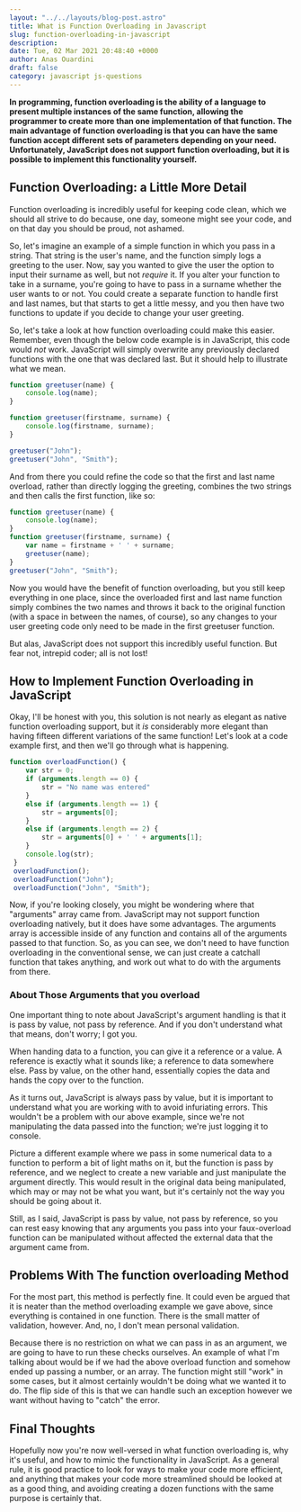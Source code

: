 ```yaml
---
layout: "../../layouts/blog-post.astro"
title: What is Function Overloading in Javascript
slug: function-overloading-in-javascript
description: 
date: Tue, 02 Mar 2021 20:48:40 +0000
author: Anas Ouardini
draft: false
category: javascript js-questions
---
```



**In programming, function overloading is the ability of a language to present multiple instances of the same function, allowing the programmer to create more than one implementation of that function. The main advantage of function overloading is that you can have the same function accept different sets of parameters depending on your need. Unfortunately, JavaScript does not support function overloading, but it is possible to implement this functionality yourself.**

## Function Overloading: a Little More Detail

Function overloading is incredibly useful for keeping code clean, which we should all strive to do because, one day, someone might see your code, and on that day you should be proud, not ashamed.

So, let's imagine an example of a simple function in which you pass in a string. That string is the user's name, and the function simply logs a greeting to the user. Now, say you wanted to give the user the option to input their surname as well, but not *require* it. If you alter your function to take in a surname, you're going to have to pass in a surname whether the user wants to or not. You could create a separate function to handle first and last names, but that starts to get a little messy, and you then have two functions to update if you decide to change your user greeting.

So, let's take a look at how function overloading could make this easier. Remember, even though the below code example is in JavaScript, this code would *not* work. JavaScript will simply overwrite any previously declared functions with the one that was declared last. But it should help to illustrate what we mean.

```js
function greetuser(name) {
    console.log(name);
}

function greetuser(firstname, surname) {
    console.log(firstname, surname);
}

greetuser("John");
greetuser("John", "Smith");
```

And from there you could refine the code so that the first and last name overload, rather than directly logging the greeting, combines the two strings and then calls the first function, like so:

```js
function greetuser(name) {
    console.log(name);
}
function greetuser(firstname, surname) {
    var name = firstname + ' ' + surname;
    greetuser(name);
}
greetuser("John", "Smith");
```

Now you would have the benefit of function overloading, but you still keep everything in one place, since the overloaded first and last name function simply combines the two names and throws it back to the original function (with a space in between the names, of course), so any changes to your user greeting code only need to be made in the first greetuser function.

But alas, JavaScript does not support this incredibly useful function. But fear not, intrepid coder; all is not lost!

## How to Implement Function Overloading in JavaScript

Okay, I'll be honest with you, this solution is not nearly as elegant as native function overloading support, but it *is* considerably more elegant than having fifteen different variations of the same function! Let's look at a code example first, and then we'll go through what is happening.

```js
function overloadFunction() {
    var str = 0;
    if (arguments.length == 0) {
        str = "No name was entered"
    }
    else if (arguments.length == 1) {
        str = arguments[0];
    }
    else if (arguments.length == 2) {
        str = arguments[0] + ' ' + arguments[1];
    }
    console.log(str);
 }
 overloadFunction();
 overloadFunction("John");
 overloadFunction("John", "Smith");
```

Now, if you're looking closely, you might be wondering where that "arguments" array came from. JavaScript may not support function overloading natively, but it does have some advantages. The arguments array is accessible inside of any function and contains all of the arguments passed to that function. So, as you can see, we don't need to have function overloading in the conventional sense, we can just create a catchall function that takes anything, and work out what to do with the arguments from there.

### About Those Arguments that you overload

One important thing to note about JavaScript's argument handling is that it is pass by value, not pass by reference. And if you don't understand what that means, don't worry; I got you.

When handing data to a function, you can give it a reference or a value. A reference is exactly what it sounds like; a reference to data somewhere else. Pass by value, on the other hand, essentially copies the data and hands the copy over to the function.

As it turns out, JavaScript is always pass by value, but it is important to understand what you are working with to avoid infuriating errors. This wouldn't be a problem with our above example, since we're not manipulating the data passed into the function; we're just logging it to console.

Picture a different example where we pass in some numerical data to a function to perform a bit of light maths on it, but the function is pass by reference, and we neglect to create a new variable and just manipulate the argument directly. This would result in the original data being manipulated, which may or may not be what you want, but it's certainly not the way you should be going about it.

Still, as I said, JavaScript is pass by value, not pass by reference, so you can rest easy knowing that any arguments you pass into your faux-overload function can be manipulated without affected the external data that the argument came from.

## Problems With The function overloading Method

For the most part, this method is perfectly fine. It could even be argued that it is neater than the method overloading example we gave above, since everything is contained in one function. There is the small matter of validation, however. And, no, I don't mean personal validation.

Because there is no restriction on what we can pass in as an argument, we are going to have to run these checks ourselves. An example of what I'm talking about would be if we had the above overload function and somehow ended up passing a number, or an array. The function might still "work" in some cases, but it almost certainly wouldn't be doing what we wanted it to do. The flip side of this is that we can handle such an exception however we want without having to "catch" the error.

## Final Thoughts

Hopefully now you're now well-versed in what function overloading is, why it's useful, and how to mimic the functionality in JavaScript. As a general rule, it is good practice to look for ways to make your code more efficient, and anything that makes your code more streamlined should be looked at as a good thing, and avoiding creating a dozen functions with the same purpose is certainly that.